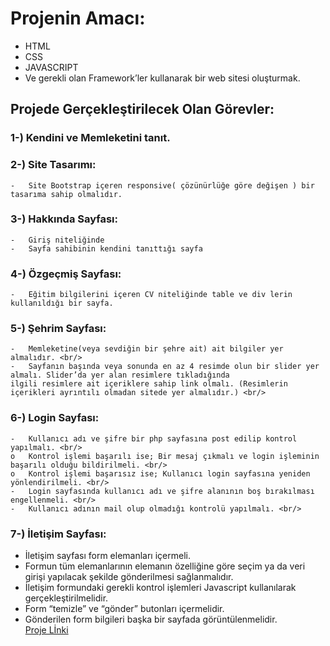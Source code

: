 # Projenin Amacı: 
  -	HTML
  -	CSS
  -	JAVASCRIPT <br>
  -	Ve gerekli olan Framework’ler kullanarak bir web sitesi oluşturmak.
## Projede Gerçekleştirilecek Olan Görevler:
###  1-) Kendini ve Memleketini tanıt.
###  2-) Site Tasarımı:
    -	Site Bootstrap içeren responsive( çözünürlüğe göre değişen ) bir tasarıma sahip olmalıdır.
###  3-) Hakkında Sayfası:
    -	Giriş niteliğinde
    -	Sayfa sahibinin kendini tanıttığı sayfa
###  4-) Özgeçmiş Sayfası:
    -	Eğitim bilgilerini içeren CV niteliğinde table ve div lerin kullanıldığı bir sayfa.
###  5-) Şehrim Sayfası: <br/>
    -	Memleketine(veya sevdiğin bir şehre ait) ait bilgiler yer almalıdır. <br/>
    -	Sayfanın başında veya sonunda en az 4 resimde olun bir slider yer almalı. Slider’da yer alan resimlere tıkladığında 
    ilgili resimlere ait içeriklere sahip link olmalı. (Resimlerin içerikleri ayrıntılı olmadan sitede yer almalıdır.) <br/>
###  6-) Login Sayfası: <br/>
    -	Kullanıcı adı ve şifre bir php sayfasına post edilip kontrol yapılmalı. <br/>
    o	Kontrol işlemi başarılı ise; Bir mesaj çıkmalı ve login işleminin başarılı olduğu bildirilmeli. <br/>
    o	Kontrol işlemi başarısız ise; Kullanıcı login sayfasına yeniden yönlendirilmeli. <br/>
    -	Login sayfasında kullanıcı adı ve şifre alanının boş bırakılması engellenmeli. <br/>
    -	Kullanıcı adının mail olup olmadığı kontrolü yapılmalı. <br/>
###  7-) İletişim Sayfası: <br/>
  -	İletişim sayfası form elemanları içermeli. <br/>
  -	Formun tüm elemanlarının elemanın özelliğine göre seçim ya da veri girişi yapılacak şekilde gönderilmesi sağlanmalıdır. <br/>
  -	İletişim formundaki gerekli kontrol işlemleri Javascript kullanılarak gerçekleştirilmelidir. <br/>
  -	Form “temizle” ve “gönder” butonları içermelidir. <br/>
  -	Gönderilen form bilgileri başka bir sayfada görüntülenmelidir. <br/>
  [Proje Lİnki](https://github.com/RafetJinx/WebTeknolojileriProje)
  
